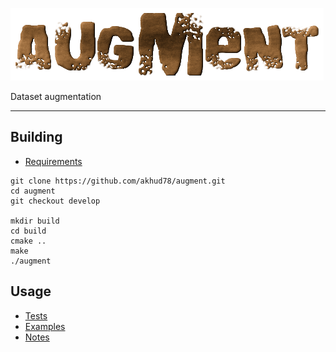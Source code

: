 ![augment](media/augment.png "augment")

Dataset augmentation

---

## Building
- [Requirements](docs/requirements.md)
```
git clone https://github.com/akhud78/augment.git
cd augment
git checkout develop

mkdir build
cd build
cmake ..
make 
./augment
```
## Usage
- [Tests](docs/tests.md)
- [Examples](docs/examples.md)
- [Notes](docs/notes.md)

